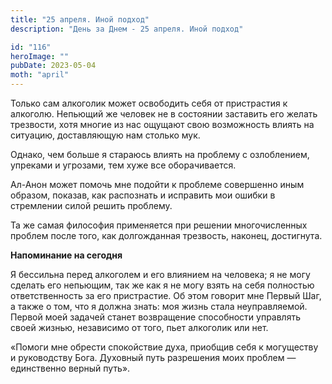 ```yaml
---
title: "25 апреля. Иной подход"
description: "День за Днем - 25 апреля. Иной подход"

id: "116"
heroImage: ""
pubDate: 2023-05-04
moth: "april"
---
```


Только сам алкоголик может освободить себя от пристрастия к алкоголю. Непьющий
же человек не в состоянии заставить его желать трезвости, хотя многие из нас
ощущают свою возможность влиять на ситуацию, доставляющую нам столько мук.

Однако, чем больше я стараюсь влиять на проблему с озлоблением, упреками и
угрозами, тем хуже все оборачивается.

Ал-Анон может помочь мне подойти к проблеме совершенно иным образом, показав,
как распознать и исправить мои ошибки в стремлении силой решить проблему.

Та же самая философия применяется при решении многочисленных проблем после
того, как долгожданная трезвость, наконец, достигнута.

**Напоминание на сегодня**

Я бессильна перед алкоголем и его влиянием на человека; я не могу сделать его
непьющим, так же как я не могу взять на себя полностью ответственность за его
пристрастие. Об этом говорит мне Первый Шаг, а также о том, что я должна
знать: моя жизнь стала неуправляемой. Первой моей задачей станет возвращение
способности управлять своей жизнью, независимо от того, пьет алкоголик или
нет.

«Помоги мне обрести спокойствие духа, приобщив себя к могуществу и руководству
Бога. Духовный путь разрешения моих проблем — единственно верный путь».
